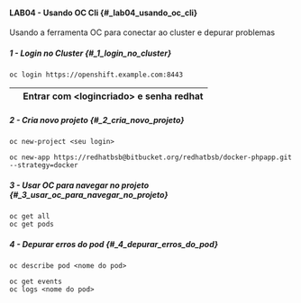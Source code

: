 #### LAB04 - Usando OC Cli {#_lab04_usando_oc_cli}

Usando a ferramenta OC para conectar ao cluster e depurar problemas

##### 1 - Login no Cluster {#_1_login_no_cluster}

```
oc login https://openshift.example.com:8443
```

|  | Entrar com &lt;logincriado&gt; e senha redhat |
| :--- | :--- |


##### 2 - Cria novo projeto {#_2_cria_novo_projeto}

```
oc new-project <seu login>

oc new-app https://redhatbsb@bitbucket.org/redhatbsb/docker-phpapp.git --strategy=docker
```

##### 3 - Usar OC para navegar no projeto {#_3_usar_oc_para_navegar_no_projeto}

```
oc get all
oc get pods
```

##### 4 - Depurar erros do pod {#_4_depurar_erros_do_pod}

```
oc describe pod <nome do pod>

oc get events
oc logs <nome do pod>
```

 

